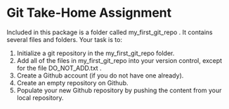 # Git Take-Home Assignment

Included in this package is a folder called my_first_git_repo . It contains several files and folders.
Your task is to:

1. Initialize a git repository in the my_first_git_repo folder.
2. Add all of the files in my_first_git_repo into your version control, except for the file
DO_NOT_ADD.txt .
3. Create a Github account (if you do not have one already).
4. Create an empty repository on Github.
5. Populate your new Github repository by pushing the content from your local repository.